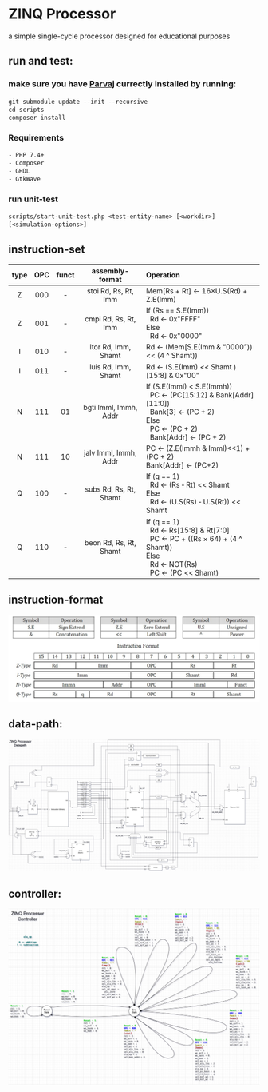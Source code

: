 # ZINQ Processor
a simple single-cycle processor designed for educational purposes

## run and test:
### make sure you have [Parvaj](https://github.com/machitgarha/parvaj) currectly installed by running:
```
git submodule update --init --recursive
cd scripts
composer install
```
### Requirements
```
- PHP 7.4+
- Composer
- GHDL
- GtkWave
```
### run unit-test
```
scripts/start-unit-test.php <test-entity-name> [<workdir>] [<simulation-options>]
```

## instruction-set
| type | OPC | funct | assembly-format | Operation |
| :--: | :-: | :---: | :-------------: | :------- |
| Z | 000 | ‐ | stoi Rd, Rs, Rt, Imm | Mem[Rs + Rt] ← 16×U.S(Rd) + Z.E(Imm) |
| Z | 001 | - | cmpi Rd, Rs, Rt, Imm | If (Rs == S.E(Imm))<br/>&nbsp;&nbsp;Rd ← 0x"FFFF"<br/>Else<br/>&nbsp;&nbsp;Rd ← 0x"0000"
| I | 010 | ‐ | ltor Rd, Imm, Shamt  | Rd ← (Mem[S.E(Imm & “0000”)) << (4 ^ Shamt))
| I | 011 | - | luis Rd, Imm, Shamt  | Rd ← (S.E(Imm) << Shamt )[15:8] & 0x"00"
| N | 111 | 01| bgti Imml, Immh, Addr | If (S.E(Imml) < S.E(Immh))<br/>&nbsp;&nbsp;PC ← (PC[15:12] & Bank[Addr][11:0])<br/>&nbsp;&nbsp;Bank[3] ← (PC + 2)<br/>Else<br/>&nbsp;&nbsp;PC ← (PC + 2)<br/>&nbsp;&nbsp;Bank[Addr] ← (PC + 2) |
| N | 111 | 10 | jalv Imml, Immh, Addr | PC ← (Z.E(Immh & Imml)<<1) + (PC + 2)<br/>Bank[Addr] ← (PC+2) |
| Q | 100 | - | subs Rd, Rs, Rt, Shamt | If (q == 1)<br/>&nbsp;&nbsp;Rd ← (Rs ‐ Rt) << Shamt<br/>Else<br/>&nbsp;&nbsp;Rd ← (U.S(Rs) ‐ U.S(Rt)) << Shamt |
Q | 110 | - | beon Rd, Rs, Rt, Shamt | If (q == 1)<br/>&nbsp;&nbsp;Rd ← Rs[15:8] & Rt[7:0]<br/>&nbsp;&nbsp;PC ← PC + ((Rs × 64) + (4 ^ Shamt))<br/>Else<br/>&nbsp;&nbsp;Rd ← NOT(Rs) <br/>&nbsp;&nbsp;PC ← (PC << Shamt) |

## instruction-format
![instruction-format](about/single-cycle/instruction-format.jpg)

## data-path:
![datapath](about/single-cycle/datapath.jpg)

## controller:
![controller](about/single-cycle/controller.jpg)

